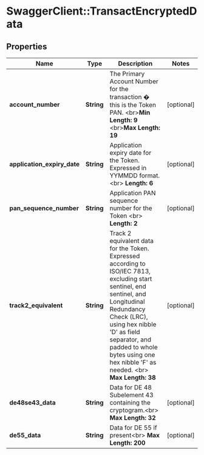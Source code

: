 # SwaggerClient::TransactEncryptedData

## Properties
Name | Type | Description | Notes
------------ | ------------- | ------------- | -------------
**account_number** | **String** | The Primary Account Number for the transaction � this is the Token PAN.  &lt;br&gt;__Min Length: 9__ &lt;br&gt;__Max Length: 19__  | [optional] 
**application_expiry_date** | **String** | Application expiry date for the Token. Expressed in YYMMDD format.  &lt;br&gt; __Length: 6__  | [optional] 
**pan_sequence_number** | **String** | Application PAN sequence number for the Token &lt;br&gt;  __Length: 2__  | [optional] 
**track2_equivalent** | **String** | Track 2 equivalent data for the Token. Expressed according to ISO/IEC 7813, excluding start sentinel, end sentinel, and Longitudinal Redundancy Check (LRC), using hex nibble &#39;D&#39; as field separator, and padded to whole bytes using one hex nibble &#39;F&#39; as needed.  &lt;br&gt;   __Max Length: 38__  | [optional] 
**de48se43_data** | **String** | Data for DE 48 Subelement 43 containing the cryptogram.&lt;br&gt; __Max Length: 32__  | [optional] 
**de55_data** | **String** | Data for DE 55 if present&lt;br&gt; __Max Length: 200__  | [optional] 


